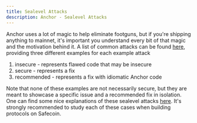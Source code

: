 ```yaml
---
title: Sealevel Attacks
description: Anchor - Sealevel Attacks
---
```


Anchor uses a lot of magic to help eliminate footguns, but if you're shipping anything to mainnet,
it's important you understand every bit of that magic and the motivation behind it. A list of common
attacks can be found [here](https://github.com/safely-project/sealevel-attacks), providing three different
examples for each example attack

1. insecure - represents flawed code that may be insecure
2. secure - represents a fix
3. recommended - represents a fix with idiomatic Anchor code

Note that none of these examples are not necessarily secure, but they are meant to showcase a specific issue
and a recommended fix in isolation. One can find some nice explanations of these sealevel attacks
[here](https://twitter.com/pencilflip/status/1483880018858201090). It's strongly recommended to study each
of these cases when building protocols on Safecoin.
